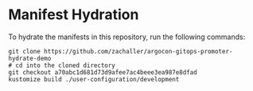 # Manifest Hydration

To hydrate the manifests in this repository, run the following commands:

```shell
git clone https://github.com/zachaller/argocon-gitops-promoter-hydrate-demo
# cd into the cloned directory
git checkout a70abc1d681d73d9afee7ac4beee3ea987e8dfad
kustomize build ./user-configuration/development
```
